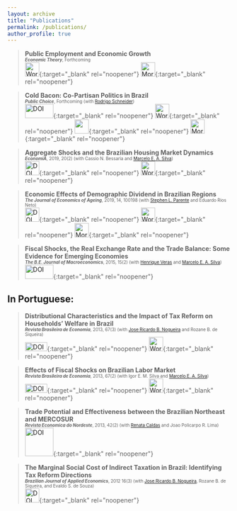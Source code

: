 ```yaml
---
layout: archive
title: "Publications"
permalink: /publications/
author_profile: true
---
```


> **Public Employment and Economic Growth**  <br/>
> <span style="font-size:0.7em"> **_Economic Theory_**, Forthcoming  </span>  
> [<img src="https://upload.wikimedia.org/wikipedia/commons/8/87/PDF_file_icon.svg" width="32" height="32" title="Working Paper">](https://github.com/diogobaerlocher/publicEmp_Growth/blob/main/publicEmp.pdf){:target="_blank" rel="noopener"} [<img src="https://upload.wikimedia.org/wikipedia/commons/9/91/Octicons-mark-github.svg" width="32" height="32" title="More about this Project">](https://github.com/diogobaerlocher/publicEmp_Growth){:target="_blank" rel="noopener"}

> **Cold Bacon: Co-Partisan Politics in Brazil**<br/>
> <span style="font-size:0.7em"> **_Public Choice_**, Forthcoming (with [Rodrigo Schneider](https://sites.google.com/view/rodrigoaraujoschneider))</span>  
> [<img src="https://upload.wikimedia.org/wikipedia/en/thumb/e/eb/Springer.svg/1200px-Springer.svg.png" width="64" height="32" title="DOI">](https://doi.org/10.1007/s11127-020-00869-4){:target="_blank" rel="noopener"} [<img src="https://upload.wikimedia.org/wikipedia/commons/8/87/PDF_file_icon.svg" width="32" height="32" title="Working Paper">](https://github.com/diogobaerlocher/ColdBacon/blob/main/coldbacon.pdf){:target="_blank" rel="noopener"} [<img src="https://static.ssrn.com/cfincludes/img/favicon/safari-pinned-tab.svg?v=2" width="32" height="32">](https://papers.ssrn.com/sol3/papers.cfm?abstract_id=3498966){:target="_blank" rel="noopener"} [<img src="https://upload.wikimedia.org/wikipedia/commons/9/91/Octicons-mark-github.svg" width="32" height="32" title="More about this Project">](https://github.com/diogobaerlocher/ColdBacon){:target="_blank" rel="noopener"}

> **Aggregate Shocks and the Brazilian Housing Market Dynamics**<br/>
> <span style="font-size:0.7em"> **_EconomiA_**, 2019, 20(2) (with Cassio N. Bessaria and [Marcelo E. A. Silva](https://sites.google.com/site/marceloeasilva/)) </span>   
> [<img src="https://upload.wikimedia.org/wikipedia/commons/e/e7/Elsevier.svg" width="32" height="32" title="DOI">](https://doi.org/10.1016/j.econ.2019.08.001){:target="_blank" rel="noopener"} [<img src="https://upload.wikimedia.org/wikipedia/commons/8/87/PDF_file_icon.svg" width="32" height="32" title="Working Paper">](../files/housing_local.pdf){:target="_blank" rel="noopener"}  

> **Economic Effects of Demographic Dividend in Brazilian Regions**<br/>
> <span style="font-size:0.7em"> **_The Journal of Economics of Ageing_**, 2019, 14, 100198  (with [Stephen L. Parente](https://publish.illinois.edu/parente/) and Eduardo Rios Neto) </span>   
> [<img src="https://upload.wikimedia.org/wikipedia/commons/e/e7/Elsevier.svg" width="32" height="32" title="DOI">](https://doi.org/10.1016/j.jeoa.2019.100198){:target="_blank" rel="noopener"} [<img src="https://upload.wikimedia.org/wikipedia/commons/8/87/PDF_file_icon.svg" width="32" height="32" title="Working Paper">](../files/dividend_revised.pdf){:target="_blank" rel="noopener"} [<img src="https://upload.wikimedia.org/wikipedia/commons/9/91/Octicons-mark-github.svg" width="32" height="32" title="More about this Project">](https://github.com/diogobaerlocher/DemDivBrazil){:target="_blank" rel="noopener"}

> **Fiscal Shocks, the Real Exchange Rate and the Trade Balance: Some Evidence for Emerging Economies**<br/>
> <span style="font-size:0.7em"> **_The B.E. Journal of Macroeconomics_**,  2015, 15(2) (with [Henrique Veras](https://sites.google.com/view/henriquefonseca/home) and [Marcelo E. A. Silva](https://sites.google.com/site/marceloeasilva/))  </span>   
> [<img src="https://upload.wikimedia.org/wikipedia/commons/b/b4/Verlag_Walter_de_Gruyter_Logo.svg" width="64" height="32" title="DOI">](https://doi.org/10.1515/bejm-2014-0018){:target="_blank" rel="noopener"}


## In Portuguese:

> **Distributional Characteristics and the Impact of Tax Reform on Households’ Welfare in Brazil**<br/>
> <span style="font-size:0.7em"> **_Revista Brasileira de Economia_**, 2013, 67(3) (with [Jose Ricardo B. Nogueira](https://scholar.google.com/citations?user=8EEOl-sAAAAJ&hl=en) and Rozane B. de Siqueira)  </span>   
[<img src="https://upload.wikimedia.org/wikipedia/commons/c/cf/Logo_FGV_-_Funda%C3%A7%C3%A3o_Getulio_Vargas.png" width="50" height="20" title="DOI">](http://bibliotecadigital.fgv.br/ojs/index.php/rbe/article/view/6159){:target="_blank" rel="noopener"} [<img src="https://upload.wikimedia.org/wikipedia/commons/8/87/PDF_file_icon.svg" width="32" height="32" title="Working Paper">](https://www.anpec.org.br/encontro/2012/inscricao/files_I/i4-47016f5fb89c1c22a982e965a16e8ca1.pdf){:target="_blank" rel="noopener"}

> **Effects of Fiscal Shocks on Brazilian Labor Market**<br/>
> <span style="font-size:0.7em"> **_Revista Brasileira de Economia_**, 2013, 67(2) (with Igor E. M. Silva and [Marcelo E. A. Silva](https://sites.google.com/site/marceloeasilva/))  </span>   
[<img src="https://upload.wikimedia.org/wikipedia/commons/c/cf/Logo_FGV_-_Funda%C3%A7%C3%A3o_Getulio_Vargas.png" width="50" height="20" title="DOI">](http://bibliotecadigital.fgv.br/ojs/index.php/rbe/article/view/3890){:target="_blank" rel="noopener"} [<img src="https://upload.wikimedia.org/wikipedia/commons/8/87/PDF_file_icon.svg" width="32" height="32" title="Working Paper">](https://www.anpec.org.br/encontro/2011/inscricao/arquivos/000-ede137cf4e6b2040116d9a4d333e845f.pdf){:target="_blank" rel="noopener"}

> **Trade Potential and Effectiveness  between the Brazilian Northeast and MERCOSUR**<br/>
> <span style="font-size:0.7em"> **_Revista Economica do Nordeste_**, 2013, 42(2) (with [Renata Caldas](https://www.sites.google.com/site/renatamcaldas) and Joao Policarpo R. Lima) </span>   
> [<img src="https://upload.wikimedia.org/wikipedia/commons/7/7a/Logo_BNB_%281%29.svg" width="64" height="64" title="DOI">](https://www.bnb.gov.br/etene/ren){:target="_blank" rel="noopener"}

> **The Marginal Social Cost of Indirect Taxation in Brazil: Identifying Tax Reform Directions**<br/>
> <span style="font-size:0.7em"> **_Brazilian Journal of Applied Economics_**, 2012 16(3) (with [Jose Ricardo B. Nogueira](https://scholar.google.com/citations?user=8EEOl-sAAAAJ&hl=en), Rozane B. de Siqueira, and Evaldo S. de Souza)  </span>   
[<img src="https://upload.wikimedia.org/wikipedia/commons/e/ed/Logo_Fearp.jpg" width="32" height="32" title="DOI">](https://www.scielo.br/scielo.php?pid=S1413-80502012000300001&script=sci_arttext){:target="_blank" rel="noopener"}

